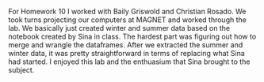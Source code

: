 For Homework 10 I worked with Baily Griswold and Christian Rosado. We took turns projecting our computers at MAGNET and worked through the lab. We basically just created winter and summer data based on the notebook created by Sina in class. The hardest part was figuring out how to merge and wrangle the dataframes. After we extracted the summer and winter data, it was pretty straightforward in terms of replacing what Sina had started. I enjoyed this lab and the enthuasium that Sina brought to the subject. 
